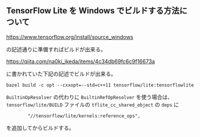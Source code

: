 
## TensorFlow Lite を Windows でビルドする方法について

https://www.tensorflow.org/install/source_windows

の記述通りに準備すればビルドが出来る。

https://qiita.com/na0ki_ikeda/items/4c34db69fc6c9f16673a

に書かれていた下記の記述でビルドが出来る。

```
bazel build -c opt --cxxopt=--std=c++11 tensorflow/lite:tensorflowlite
```

`BuiltinOpResolver` の代わりに `BuiltinRefOpResolver` を使う場合は、
`tensorflow/lite/BUILD` ファイルの `tflite_cc_shared_object` の `deps` に
```
        "//tensorflow/lite/kernels:reference_ops",
```
を追加してからビルドする。


